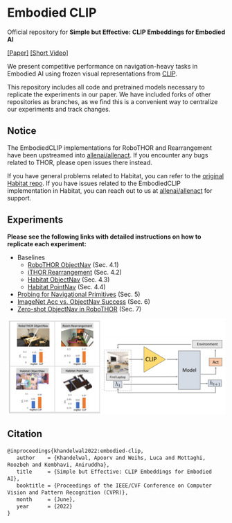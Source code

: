 # Embodied CLIP

Official repository for **Simple but Effective: CLIP Embeddings for Embodied AI**

[[Paper]](https://arxiv.org/abs/2111.09888) [[Short Video]](https://www.youtube.com/watch?v=bnzgmlLePxw)

We present competitive performance on navigation-heavy tasks in Embodied AI using frozen visual representations from [CLIP](https://github.com/openai/CLIP).

This repository includes all code and pretrained models necessary to replicate the experiments in our paper. We have included forks of other repositories as branches, as we find this is a convenient way to centralize our experiments and track changes.


## Notice

The EmbodiedCLIP implementations for RoboTHOR and Rearrangement have been upstreamed into [allenai/allenact](https://github.com/allenai/allenact). If you encounter any bugs related to THOR, please open issues there instead.

If you have general problems related to Habitat, you can refer to the [original Habitat repo](https://github.com/facebookresearch/habitat-lab). If you have issues related to the EmbodiedCLIP implementation in Habitat, you can reach out to us at [allenai/allenact](https://github.com/allenai/allenact/issues) for support.

## Experiments

**Please see the following links with detailed instructions on how to replicate each experiment:**

- Baselines
  - [RoboTHOR ObjectNav](./readme_files/baselines_robothor_objectnav.md) (Sec. 4.1)
  - [iTHOR Rearrangement](./readme_files/baselines_ithor_rearrangement.md) (Sec. 4.2)
  - [Habitat ObjectNav](./readme_files/baselines_habitat.md) (Sec. 4.3)
  - [Habitat PointNav](./readme_files/baselines_habitat.md) (Sec. 4.4)
- [Probing for Navigational Primitives](./readme_files/primitive_probing.md) (Sec. 5)
- [ImageNet Acc vs. ObjectNav Success](./readme_files/primitive_probing.md) (Sec. 6)
- [Zero-shot ObjectNav in RoboTHOR](./readme_files/zeroshot_objectnav.md) (Sec. 7)

![EmbCLIP Teaser](./readme_files/teaser.png)

## Citation

```
@inproceedings{khandelwal2022:embodied-clip,
   author    = {Khandelwal, Apoorv and Weihs, Luca and Mottaghi, Roozbeh and Kembhavi, Aniruddha},
   title     = {Simple but Effective: CLIP Embeddings for Embodied AI},
   booktitle = {Proceedings of the IEEE/CVF Conference on Computer Vision and Pattern Recognition (CVPR)},
   month     = {June},
   year      = {2022}
}
```
